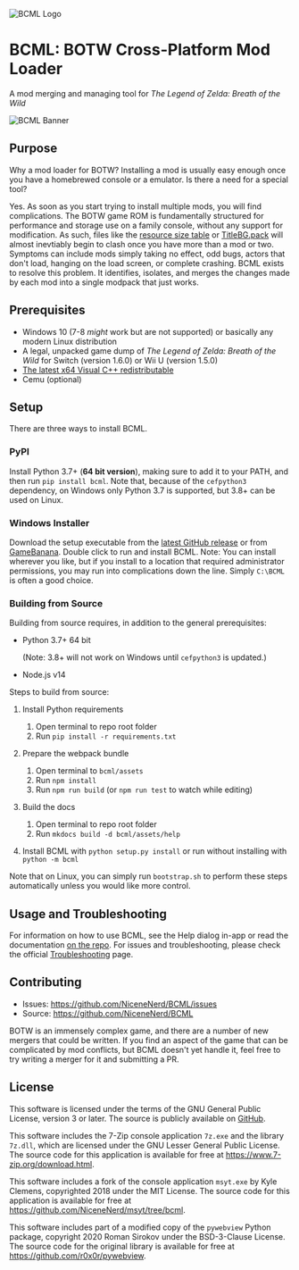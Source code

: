 ![BCML Logo](https://i.imgur.com/OiqKPx0.png)

# BCML: BOTW Cross-Platform Mod Loader

A mod merging and managing tool for _The Legend of Zelda: Breath of the Wild_

![BCML Banner](https://i.imgur.com/vmZanVl.png)

## Purpose

Why a mod loader for BOTW? Installing a mod is usually easy enough once you have a homebrewed
console or a emulator. Is there a need for a special tool?

Yes. As soon as you start trying to install multiple mods, you will find complications. The BOTW
game ROM is fundamentally structured for performance and storage use on a family console, without
any support for modification. As such, files like the
[resource size table](https://zeldamods.org/wiki/Resource_system) or
[TitleBG.pack](https://zeldamods.org/wiki/TitleBG.pack) will almost inevtiably begin to clash once
you have more than a mod or two. Symptoms can include mods simply taking no effect, odd bugs, actors
that don't load, hanging on the load screen, or complete crashing. BCML exists to resolve this
problem. It identifies, isolates, and merges the changes made by each mod into a single modpack that
just works.

## Prerequisites

- Windows 10 (7-8 _might_ work but are not supported) or basically any modern Linux distribution
- A legal, unpacked game dump of _The Legend of Zelda: Breath of the Wild_ for Switch (version
  1.6.0) or Wii U (version 1.5.0)
- [The latest x64 Visual C++ redistributable](https://support.microsoft.com/en-us/help/2977003/the-latest-supported-visual-c-downloads#section-2)
- Cemu (optional)

## Setup

There are three ways to install BCML.

### PyPI

Install Python 3.7+ (**64 bit version**), making sure to add it to your PATH, and then run
`pip install bcml`. Note that, because of the `cefpython3` dependency, on Windows only Python 3.7 is
supported, but 3.8+ can be used on Linux.

### Windows Installer

Download the setup executable from the
[latest GitHub release](https://github.com/NiceneNerd/BCML/releases/latest) or from
[GameBanana](https://gamebanana.com/tools/6624). Double click to run and install BCML. Note: You can
install wherever you like, but if you install to a location that required administrator permissions,
you may run into complications down the line. Simply `C:\BCML` is often a good choice.

### Building from Source

Building from source requires, in addition to the general prerequisites:

- Python 3.7+ 64 bit

  (Note: 3.8+ will not work on Windows until `cefpython3` is updated.)
- Node.js v14

Steps to build from source:

1. Install Python requirements
   1. Open terminal to repo root folder
   2. Run `pip install -r requirements.txt`

2. Prepare the webpack bundle
    1. Open terminal to `bcml/assets`
    2. Run `npm install`
    3. Run `npm run build` (or `npm run test` to watch while editing)

3. Build the docs
    1. Open terminal to repo root folder
    2. Run `mkdocs build -d bcml/assets/help`

4. Install BCML with `python setup.py install` or run without installing with `python -m bcml`

Note that on Linux, you can simply run `bootstrap.sh` to perform these steps automatically unless
you would like more control.

## Usage and Troubleshooting

For information on how to use BCML, see the Help dialog in-app or read the documentation
[on the repo](https://github.com/NiceneNerd/BCML/tree/master/docs). For issues and
troubleshooting, please check the official
[Troubleshooting](https://github.com/NiceneNerd/BCML/wiki/Troubleshooting) page.

## Contributing

- Issues: <https://github.com/NiceneNerd/BCML/issues>
- Source: <https://github.com/NiceneNerd/BCML>

BOTW is an immensely complex game, and there are a number of new mergers that could be written. If
you find an aspect of the game that can be complicated by mod conflicts, but BCML doesn't yet handle
it, feel free to try writing a merger for it and submitting a PR.

## License

This software is licensed under the terms of the GNU General Public License, version 3 or later. The
source is publicly available on [GitHub](https://github.com/NiceneNerd/BCML).

This software includes the 7-Zip console application `7z.exe` and the library `7z.dll`, which are
licensed under the GNU Lesser General Public License. The source code for this application is
available for free at <https://www.7-zip.org/download.html>.

This software includes a fork of the console application `msyt.exe` by Kyle Clemens, copyrighted 2018
under the MIT License. The source code for this application is available for free at
<https://github.com/NiceneNerd/msyt/tree/bcml>.

This software includes part of a modified copy of the `pywebview` Python package, copyright 2020
Roman Sirokov under the BSD-3-Clause License. The source code for the original library is available
for free at <https://github.com/r0x0r/pywebview>.
